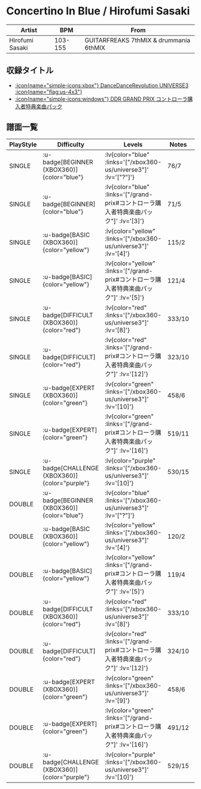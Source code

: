 # Concertino In Blue / Hirofumi Sasaki

|Artist|BPM|From|
|------|---|----|
|Hirofumi Sasaki|103-155|GUITARFREAKS 7thMIX & drummania 6thMIX|

## 収録タイトル

- [ :icon{name="simple-icons:xbox"} DanceDanceRevolution UNIVERSE3 :icon{name="flag:us-4x3"} ](/xbox360-us/universe3)
- [ :icon{name="simple-icons:windows"} DDR GRAND PRIX コントローラ購入者特典楽曲パック](/grand-prix#コントローラ購入者特典楽曲パック)

## 譜面一覧

|PlayStyle|Difficulty|Levels|Notes|Movie|
|---------|----------|------|-----|-----|
|SINGLE| :u-badge[BEGINNER (XBOX360)]{color="blue"} | :lv{color="blue" :links='["/xbox360-us/universe3"]' :lv='["?"]'} |76/7||
|SINGLE| :u-badge[BEGINNER]{color="blue"} | :lv{color="blue" :links='["/grand-prix#コントローラ購入者特典楽曲パック"]' :lv='[3]'} |71/5||
|SINGLE| :u-badge[BASIC (XBOX360)]{color="yellow"} | :lv{color="yellow" :links='["/xbox360-us/universe3"]' :lv='[4]'} |115/2||
|SINGLE| :u-badge[BASIC]{color="yellow"} | :lv{color="yellow" :links='["/grand-prix#コントローラ購入者特典楽曲パック"]' :lv='[5]'} |121/4||
|SINGLE| :u-badge[DIFFICULT (XBOX360)]{color="red"} | :lv{color="red" :links='["/xbox360-us/universe3"]' :lv='[8]'} |333/10||
|SINGLE| :u-badge[DIFFICULT]{color="red"} | :lv{color="red" :links='["/grand-prix#コントローラ購入者特典楽曲パック"]' :lv='[12]'} |323/10||
|SINGLE| :u-badge[EXPERT (XBOX360)]{color="green"} | :lv{color="green" :links='["/xbox360-us/universe3"]' :lv='[10]'} |458/6||
|SINGLE| :u-badge[EXPERT]{color="green"} | :lv{color="green" :links='["/grand-prix#コントローラ購入者特典楽曲パック"]' :lv='[16]'} |519/11||
|SINGLE| :u-badge[CHALLENGE (XBOX360)]{color="purple"} | :lv{color="purple" :links='["/xbox360-us/universe3"]' :lv='[10]'} |530/15||
|DOUBLE| :u-badge[BEGINNER (XBOX360)]{color="blue"} | :lv{color="blue" :links='["/xbox360-us/universe3"]' :lv='["?"]'} |||
|DOUBLE| :u-badge[BASIC (XBOX360)]{color="yellow"} | :lv{color="yellow" :links='["/xbox360-us/universe3"]' :lv='[4]'} |120/2||
|DOUBLE| :u-badge[BASIC]{color="yellow"} | :lv{color="yellow" :links='["/grand-prix#コントローラ購入者特典楽曲パック"]' :lv='[5]'} |119/4||
|DOUBLE| :u-badge[DIFFICULT (XBOX360)]{color="red"} | :lv{color="red" :links='["/xbox360-us/universe3"]' :lv='[8]'} |333/10||
|DOUBLE| :u-badge[DIFFICULT]{color="red"} | :lv{color="red" :links='["/grand-prix#コントローラ購入者特典楽曲パック"]' :lv='[12]'} |324/10||
|DOUBLE| :u-badge[EXPERT (XBOX360)]{color="green"} | :lv{color="green" :links='["/xbox360-us/universe3"]' :lv='[9]'} |458/6||
|DOUBLE| :u-badge[EXPERT]{color="green"} | :lv{color="green" :links='["/grand-prix#コントローラ購入者特典楽曲パック"]' :lv='[16]'} |491/12||
|DOUBLE| :u-badge[CHALLENGE (XBOX360)]{color="purple"} | :lv{color="purple" :links='["/xbox360-us/universe3"]' :lv='[10]'} |529/15||
